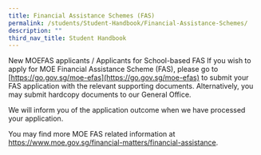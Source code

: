 ```yaml
---
title: Financial Assistance Schemes (FAS)
permalink: /students/Student-Handbook/Financial-Assistance-Schemes/
description: ""
third_nav_title: Student Handbook
---
```

New MOEFAS applicants / Applicants for School-based FAS
If you wish to apply for MOE Financial Assistance Scheme (FAS), please go to [https://go.gov.sg/moe-efas](https://go.gov.sg/moe-efas) to submit your FAS application with the relevant supporting documents. Alternatively, you may submit hardcopy documents to our General Office.

We will inform you of the application outcome when we have processed your application.

You may find more MOE FAS related information at https://www.moe.gov.sg/financial-matters/financial-assistance.

